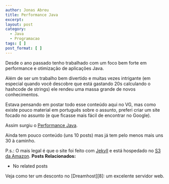 ```yaml
---
author: Jonas Abreu
title: Performance Java
excerpt:
layout: post
category:
  - Java
  - Programacao
tags: [ ]
post_format: [ ]
---
```

Desde o ano passado tenho trabalhado com um foco bem forte em performance e otimização de aplicações Java.

Além de ser um trabalho bem divertido e muitas vezes intrigante (em especial quando você descobre que está gastando 20s calculando o hashcode de strings) ele rendeu uma massa grande de novos conhecimentos.

Estava pensando em postar todo esse conteúdo aqui no VG, mas como existe pouco material em português sobre o assunto, preferi criar um site focado no assunto (e que ficasse mais fácil de encontrar no Google).

Assim surgiu o [Performance Java][1].

Ainda tem pouco conteúdo (uns 10 posts) mas já tem pelo menos mais uns 30 à caminho.

P.s.: O mais legal é que o site foi feito com [Jekyll][2] e está hospedado no [S3 da Amazon][3]. 
**Posts Relacionados:** 
*   No related posts










Veja como ter um desconto no [Dreamhost][8]: um excelente servidor web.

 [1]: http://www.javaperformance.com.br/
 [2]: https://github.com/mojombo/jekyll
 [3]: http://aws.amazon.com/s3/





